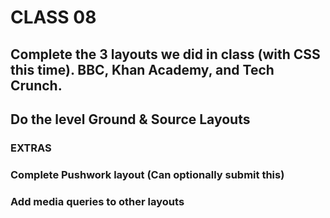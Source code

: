 # CLASS 08

## Complete the 3 layouts we did in class (with CSS this time). BBC, Khan Academy, and Tech Crunch.

## Do the level Ground &amp; Source Layouts

### EXTRAS 

### Complete Pushwork layout (Can optionally submit this)

### Add media queries to other layouts
